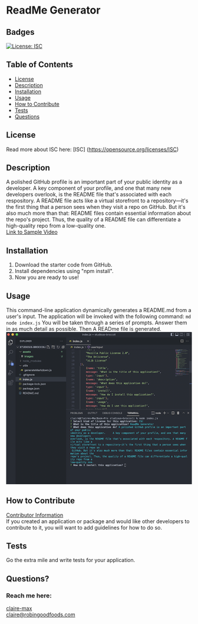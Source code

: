 # ReadMe Generator

  ## Badges
  [![License: ISC](https://img.shields.io/badge/License-ISC-blue.svg)](https://opensource.org/licenses/ISC)

  ## Table of Contents
  * [License](#license)
  * [Description](#description)
  * [Installation](#installation)
  * [Usage](#usage)
  * [How to Contribute](#how-to-contribute)
  * [Tests](#tests)
  * [Questions](#questions)

  ## License
  Read more about ISC here:
  [ISC] (https://opensource.org/licenses/ISC)

  ## Description
  A polished GitHub profile is an important part of your public identity as a developer.     A key component of your profile, and one that many new developers overlook, is the README file that's associated with each respository. A README file acts like a virtual storefront to a repository—it's the first thing that a person sees when they visit a repo on GitHub. But it's also much more than that: README files contain essential information about the repo's project. Thus, the quality of a README file can differentiate a high-quality repo from a low-quality one.  
    [Link to Sample Video](https://drive.google.com/file/d/1HjFIedWrlK5hIZJ117WUQeocG5Hzq7rJ/view)

   


  ## Installation
  1. Download the starter code from GitHub.
  2. Install dependencies using "npm install".  
  3. Now you are ready to use!

  ## Usage
  This command-line application dynamically generates a README.md from a user's input. The application will be invoked with the following command:   ```md node index.js``` You will be taken through a series of prompts. Answer them in as much detail as possible. Then A READme file is generated. ![alt text](./assets/images/screenshot.png)

  ## How to Contribute
  [Contributor Information](https://docs.github.com/en/communities/setting-up-your-project-for-healthy-contributions/setting-guidelines-for-repository-contributors)  
  If you created an application or package and would like other developers to contribute to it, you will want to add guidelines for how to do so. 

  ## Tests
  Go the extra mile and write tests for your application.

  ## Questions?
  ### Reach me here: 
  [claire-max](https://github.com/claire-max)  
  claire@robingoodfoods.com